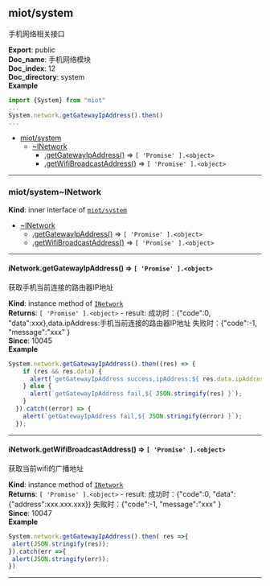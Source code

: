 <a name="module_miot/system"></a>

## miot/system
手机网络相关接口

**Export**: public  
**Doc_name**: 手机网络模块  
**Doc_index**: 12  
**Doc_directory**: system  
**Example**  
```js
import {System} from "miot"
...
System.network.getGatewayIpAddress().then()
...
```

* [miot/system](#module_miot/system)
    * [~INetwork](#module_miot/system..INetwork)
        * [.getGatewayIpAddress()](#module_miot/system..INetwork+getGatewayIpAddress) ⇒ <code>[ &#x27;Promise&#x27; ].&lt;object&gt;</code>
        * [.getWifiBroadcastAddress()](#module_miot/system..INetwork+getWifiBroadcastAddress) ⇒ <code>[ &#x27;Promise&#x27; ].&lt;object&gt;</code>


* * *

<a name="module_miot/system..INetwork"></a>

### miot/system~INetwork
**Kind**: inner interface of [<code>miot/system</code>](#module_miot/system)  

* [~INetwork](#module_miot/system..INetwork)
    * [.getGatewayIpAddress()](#module_miot/system..INetwork+getGatewayIpAddress) ⇒ <code>[ &#x27;Promise&#x27; ].&lt;object&gt;</code>
    * [.getWifiBroadcastAddress()](#module_miot/system..INetwork+getWifiBroadcastAddress) ⇒ <code>[ &#x27;Promise&#x27; ].&lt;object&gt;</code>


* * *

<a name="module_miot/system..INetwork+getGatewayIpAddress"></a>

#### iNetwork.getGatewayIpAddress() ⇒ <code>[ &#x27;Promise&#x27; ].&lt;object&gt;</code>
获取手机当前连接的路由器IP地址

**Kind**: instance method of [<code>INetwork</code>](#module_miot/system..INetwork)  
**Returns**: <code>[ &#x27;Promise&#x27; ].&lt;object&gt;</code> - result:
成功时：{"code":0, "data":xxx},data.ipAddress:手机当前连接的路由器IP地址
失败时：{"code":-1, "message":"xxx" }  
**Since**: 10045  
**Example**  
```js
System.network.getGatewayIpAddress().then((res) => {
    if (res && res.data) {
      alert(`getGatewayIpAddress success,ipAddress:${ res.data.ipAddress }`);
    } else {
      alert(`getGatewayIpAddress fail,${ JSON.stringify(res) }`);
    }
  }).catch((error) => {
    alert(`getGatewayIpAddress fail,${ JSON.stringify(error) }`);
  });
```

* * *

<a name="module_miot/system..INetwork+getWifiBroadcastAddress"></a>

#### iNetwork.getWifiBroadcastAddress() ⇒ <code>[ &#x27;Promise&#x27; ].&lt;object&gt;</code>
获取当前wifi的广播地址

**Kind**: instance method of [<code>INetwork</code>](#module_miot/system..INetwork)  
**Returns**: <code>[ &#x27;Promise&#x27; ].&lt;object&gt;</code> - result:
成功时：{"code":0, "data":{"address":xxx.xxx.xxx}}
失败时：{"code":-1, "message":"xxx" }  
**Since**: 10047  
**Example**  
```js
System.network.getGatewayIpAddress().then( res =>{
 alert(JSON.stringify(res));
}).catch(err =>{
 alert(JSON.stringify(err));
})
```

* * *


